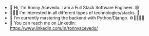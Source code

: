 - 👋 Hi, I’m Ronny Acevedo. I am a Full Stack Software Engineer. 😄
- 👨🏽‍💻 I’m interested in all different types of technologies/stacks. 🧠
- 🏫 I’m currently mastering the backend with Python/Django. ⚙👨🏽‍💻🐍
- 📨 You can reach me on LinkedIn: https://www.linkedin.com/in/ronnyacevedo/

<!---
racevedo12/racevedo12 is a ✨ special ✨ repository because its `README.md` (this file) appears on your GitHub profile.
You can click the Preview link to take a look at your changes.
--->
